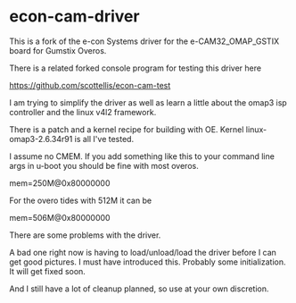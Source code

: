  econ-cam-driver
=============

This is a fork of the e-con Systems driver for the e-CAM32_OMAP_GSTIX 
board for Gumstix Overos.

There is a related forked console program for testing this driver here

https://github.com/scottellis/econ-cam-test

I am trying to simplify the driver as well as learn a little about the omap3
isp controller and the linux v4l2 framework.

There is a patch and a kernel recipe for building with OE. 
Kernel linux-omap3-2.6.34r91 is all I've tested. 

I assume no CMEM. If you add something like this to your command line args 
in u-boot you should be fine with most overos.

mem=250M@0x80000000

For the overo tides with 512M it can be

mem=506M@0x80000000


There are some problems with the driver. 

A bad one right now is having to load/unload/load the driver before I can
get good pictures. I must have introduced this. Probably some initialization.
It will get fixed soon.

And I still have a lot of cleanup planned, so use at your own discretion.




